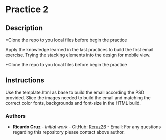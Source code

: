 # Practice 2

## Description

*Clone the repo to you local files before begin the practice

Apply the knowledge learned in the last practices to build the first email exercise. Trying the stacking elements into the design for mobile view.

*Clone the repo to you local files before begin the practice

## Instructions
Use the template.html as base to build the email according the PSD provided. Slice the images needed to build the email and matching the correct color fonts, backgrounds and font-size in the HTML build.

### Authors

-   **Ricardo Cruz** - _Initial work_ - GitHub: [Rcruz26](https://github.com/Rcruz26) - Email: 
    For any questions regarding this repository please contact above author.

